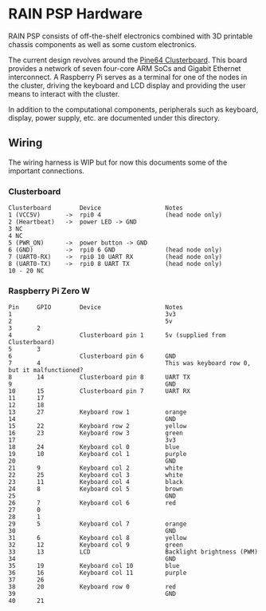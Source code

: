 # RAIN PSP Hardware

RAIN PSP consists of off-the-shelf electronics combined with 3D printable chassis components as well as some custom electronics.

The current design revolves around the [Pine64 Clusterboard](https://wiki.pine64.org/wiki/Clusterboard).  This board provides a network of seven four-core ARM SoCs and Gigabit Ethernet interconnect.  A Raspberry Pi serves as a terminal for one of the nodes in the cluster, driving the keyboard and LCD display and  providing the user means to interact with the cluster.

In addition to the computational components, peripherals such as keyboard, display, power supply, etc. are documented under this directory.

## Wiring

The wiring harness is WIP but for now this documents some of the important connections.

### Clusterboard

```
Clusterboard        Device                  Notes
1 (VCC5V)       ->  rpi0 4                  (head node only)
2 (Heartbeat)   ->  power LED -> GND
3 NC
4 NC
5 (PWR_ON)      ->  power button -> GND
6 (GND)         ->  rpi0 6 GND              (head node only)
7 (UART0-RX)    ->  rpi0 10 UART RX         (head node only)
8 (UART0-TX)    ->  rpi0 8 UART TX          (head node only)
10 - 20 NC
```

### Raspberry Pi Zero W

```
Pin     GPIO        Device                  Notes
1                                           3v3 
2                                           5v
3       2
4                   Clusterboard pin 1      5v (supplied from Clusterboard) 
5       3
6                   Clusterboard pin 6      GND
7       4                                   This was keyboard row 0, but it malfunctioned? 
8       14          Clusterboard pin 8      UART TX
9                                           GND
10      15          Clusterboard pin 7      UART RX
11      17
12      18
13      27          Keyboard row 1          orange
14                                          GND
15      22          Keyboard row 2          yellow
16      23          Keyboard row 3          green
17                                          3v3
18      24          Keyboard col 0          blue
19      10          Keyboard col 1          purple
20                                          GND
21      9           Keyboard col 2          white
22      25          Keyboard col 3          white
23      11          Keyboard col 4          black
24      8           Keyboard col 5          brown
25                                          GND
26      7           Keyboard col 6          red
27      0
28      1
29      5           Keyboard col 7          orange
30                                          GND
31      6           Keyboard col 8          yellow
32      12          Keyboard col 9          green
33      13          LCD                     Backlight brightness (PWM)
34                                          GND
35      19          Keyboard col 10         blue
36      16          Keyboard col 11         purple
37      26
38      20          Keyboard row 0          red
39                                          GND
40      21
```
